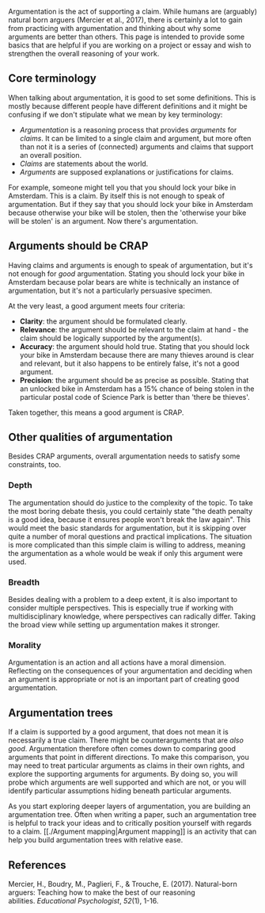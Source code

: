 Argumentation is the act of supporting a claim. While humans are (arguably) natural born arguers (Mercier et al., 2017), there is certainly a lot to gain from practicing with argumentation and thinking about why some arguments are better than others. This page is intended to provide some basics that are helpful if you are working on a project or essay and wish to strengthen the overall reasoning of your work.

## Core terminology
When talking about argumentation, it is good to set some definitions. This is mostly because different people have different definitions and it might be confusing if we don't stipulate what we mean by key terminology:

- *Argumentation* is a reasoning process that provides *arguments* for *claims*. It can be limited to a single claim and argument, but more often than not it is a series of (connected) arguments and claims that support an overall position.
- *Claims* are statements about the world.
- *Arguments* are supposed explanations or justifications for claims.

For example, someone might tell you that you should lock your bike in Amsterdam. This is a claim. By itself this is not enough to speak of argumentation. But if they say that you should lock your bike in Amsterdam because otherwise your bike will be stolen, then the 'otherwise your bike will be stolen' is an argument. Now there's argumentation.

## Arguments should be CRAP
Having claims and arguments is enough to speak of argumentation, but it's not enough for *good* argumentation. Stating you should lock your bike in Amsterdam because polar bears are white is technically an instance of argumentation, but it's not a particularly persuasive specimen.

At the very least, a good argument meets four criteria:

- **Clarity**: the argument should be formulated clearly.
- **Relevance**: the argument should be relevant to the claim at hand - the claim should be logically supported by the argument(s).
- **Accuracy**: the argument should hold true. Stating that you should lock your bike in Amsterdam because there are many thieves around is clear and relevant, but it also happens to be entirely false, it's not a good argument.
- **Precision**: the argument should be as precise as possible. Stating that an unlocked bike in Amsterdam has a 15% chance of being stolen in the particular postal code of Science Park is better than 'there be thieves'.

Taken together, this means a good argument is CRAP.
## Other qualities of argumentation
Besides CRAP arguments, overall argumentation needs to satisfy some constraints, too.
### Depth
The argumentation should do justice to the complexity of the topic. To take the most boring debate thesis, you could certainly state "the death penalty is a good idea, because it ensures people won't break the law again". This would meet the basic standards for argumentation, but it is skipping over quite a number of moral questions and practical implications. The situation is more complicated than this simple claim is willing to address, meaning the argumentation as a whole would be weak if only this argument were used.
### Breadth
Besides dealing with a problem to a deep extent, it is also important to consider multiple perspectives. This is especially true if working with multidisciplinary knowledge, where perspectives can radically differ. Taking the broad view while setting up argumentation makes it stronger.
### Morality
Argumentation is an action and all actions have a moral dimension. Reflecting on the consequences of your argumentation and deciding when an argument is appropriate or not is an important part of creating good argumentation. 

## Argumentation trees
If a claim is supported by a good argument, that does not mean it is necessarily a true claim. There might be counterarguments that are *also good*. Argumentation therefore often comes down to comparing good arguments that point in different directions. To make this comparison, you may need to treat particular arguments as claims in their own rights, and explore the supporting arguments for arguments. By doing so, you will probe which arguments are well supported and which are not, or you will identify particular assumptions hiding beneath particular arguments.

As you start exploring deeper layers of argumentation, you are building an argumentation tree. Often when writing a paper, such an argumentation tree is helpful to track your ideas and to critically position yourself with regards to a claim. [[./Argument mapping|Argument mapping]] is an activity that can help you build argumentation trees with relative ease.

## References

Mercier, H., Boudry, M., Paglieri, F., & Trouche, E. (2017). Natural-born arguers: Teaching how to make the best of our reasoning abilities. _Educational Psychologist_, _52_(1), 1-16.